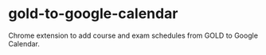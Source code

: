 # gold-to-google-calendar
Chrome extension to add course and exam schedules from GOLD to Google Calendar.
